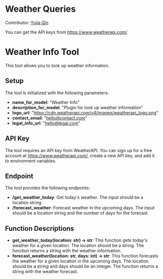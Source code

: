 # Weather Queries

Contributor: [Yujia Qin](https://github.com/thuqinyj16)

You can get the API keys from https://www.weatherapi.com/

# Weather Info Tool

This tool allows you to look up weather information.

## Setup

The tool is initialized with the following parameters:

- **name_for_model**: "Weather Info"
- **description_for_model**: "Plugin for look up weather information"
- **logo_url**: "https://cdn.weatherapi.com/v4/images/weatherapi_logo.png"
- **contact_email**: "hello@contact.com"
- **legal_info_url**: "hello@legal.com"

## API Key

The tool requires an API key from WeatherAPI. You can sign up for a free account at https://www.weatherapi.com/, create a new API key, and add it to environment variables.

## Endpoint

The tool provides the following endpoints:

- **/get_weather_today**: Get today's weather. The input should be a location string.
- **/forecast_weather**: Forecast weather in the upcoming days. The input should be a location string and the number of days for the forecast.

## Function Descriptions

- **get_weather_today(location: str) -> str**: This function gets today's weather for a given location. The location should be a string. The function returns a string with the weather information.
- **forecast_weather(location: str, days: int) -> str**: This function forecasts the weather for a given location in the upcoming days. The location should be a string and days should be an integer. The function returns a string with the weather forecast.